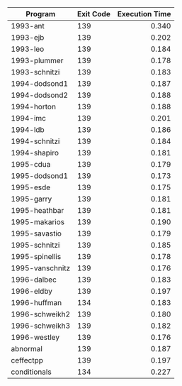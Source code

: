 | Program | Exit Code | Execution Time |
| ------- |:--------- | --------------:|
| 1993-ant | 139 | 0.340 |
| 1993-ejb | 139 | 0.202 |
| 1993-leo | 139 | 0.184 |
| 1993-plummer | 139 | 0.178 |
| 1993-schnitzi | 139 | 0.183 |
| 1994-dodsond1 | 139 | 0.187 |
| 1994-dodsond2 | 139 | 0.188 |
| 1994-horton | 139 | 0.188 |
| 1994-imc | 139 | 0.201 |
| 1994-ldb | 139 | 0.186 |
| 1994-schnitzi | 139 | 0.184 |
| 1994-shapiro | 139 | 0.181 |
| 1995-cdua | 139 | 0.179 |
| 1995-dodsond1 | 139 | 0.173 |
| 1995-esde | 139 | 0.175 |
| 1995-garry | 139 | 0.181 |
| 1995-heathbar | 139 | 0.181 |
| 1995-makarios | 139 | 0.190 |
| 1995-savastio | 139 | 0.179 |
| 1995-schnitzi | 139 | 0.185 |
| 1995-spinellis | 139 | 0.178 |
| 1995-vanschnitz | 139 | 0.176 |
| 1996-dalbec | 139 | 0.183 |
| 1996-eldby | 139 | 0.197 |
| 1996-huffman | 134 | 0.183 |
| 1996-schweikh2 | 139 | 0.180 |
| 1996-schweikh3 | 139 | 0.182 |
| 1996-westley | 139 | 0.176 |
| abnormal | 139 | 0.187 |
| ceffectpp | 139 | 0.197 |
| conditionals | 134 | 0.227 |
